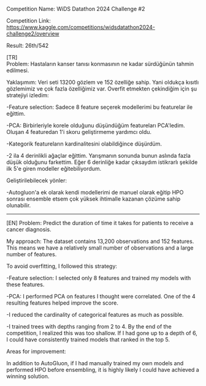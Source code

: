 Competition Name: WiDS Datathon 2024 Challenge #2

Competition Link: https://www.kaggle.com/competitions/widsdatathon2024-challenge2/overview

Result: 26th/542

[TR]  
Problem: Hastaların kanser tanısı konmasının ne kadar sürdüğünün tahmin edilmesi.

Yaklaşımım: Veri seti 13200 gözlem ve 152 özelliğe sahip. Yani oldukça kısıtlı gözlemimiz ve çok fazla özelliğimiz var.
Overfit etmekten çekindiğim için şu stratejiyi izledim:

-Feature selection: Sadece 8 feature seçerek modellerimi bu featurelar ile eğittim.

-PCA: Birbirleriyle korele olduğunu düşündüğüm featureları PCA'ledim. Oluşan 4 featuredan 1'i skoru geliştirmeme yardımcı oldu.

-Kategorik featureların kardinalitesini olabildiğince düşürdüm.

-2 ila 4 derinlikli ağaçlar eğittim. Yarışmanın sonunda bunun aslında fazla düşük olduğunu farkettim. Eğer 6 derinliğe kadar çıksaydım istikrarlı şekilde ilk 5'e giren modeller eğitebiliyordum.

Geliştirilebilecek yönler:

-Autogluon'a ek olarak kendi modellerimi de manuel olarak eğitip HPO sonrası ensemble etsem çok yüksek ihtimalle kazanan çözüme sahip olunabilir.

----------------------------------------------------

[EN]
Problem: Predict the duration of time it takes for patients to receive a cancer diagnosis.

My approach: The dataset contains 13,200 observations and 152 features. This means we have a relatively small number of observations and a large number of features.

To avoid overfitting, I followed this strategy:

-Feature selection: I selected only 8 features and trained my models with these features.

-PCA: I performed PCA on features I thought were correlated. One of the 4 resulting features helped improve the score.

-I reduced the cardinality of categorical features as much as possible.

-I trained trees with depths ranging from 2 to 4. By the end of the competition, I realized this was too shallow. If I had gone up to a depth of 6, I could have consistently trained models that ranked in the top 5.

Areas for improvement:

In addition to AutoGluon, if I had manually trained my own models and performed HPO before ensembling, it is highly likely I could have achieved a winning solution.
